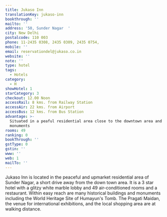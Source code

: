 ```yaml
---
title: Jukaso Inn
translationKey: jukaso-inn
bookthrough: ''
mailto: ''
address: '50, Sunder Nagar  '
city: New Delhi
postalcode: 110 003
phone: 11-2435 0308, 2435 0309, 2435 0754,
mobile: ''
email: reservationdel@jukaso.co.in
website: ''
note: ''
type: hotel
tags:
  - Hotels
category:
  - H
showHotel: 1
starCategory: 3
checkout: 12.00 Noon
accessRail: 8 kms. from Railway Station
accessAir: 22 kms. from Airport
accessBus: 12 kms. from Bus Station
advantage: >-
  Situated in a peaful residential area close to the downtown area and important
  monuments
rooms: 49
ranking: 0
bookThrough: ''
gstType: 0
gstin: ''
www: ''
web: 1
mailTo: ''
---
```







Jukaso Inn is located in the peaceful and upmarket residential area of Sunder Nagar, a short drive away from the down town area. It is a 3 star hotel with a glitzy white marble lobby and 49 air-conditioned rooms and a restaurant. Within easy reach are many historical buildings and monuments including the World Heritage Site of Humayun's Tomb. The Pragati Maidan, the venue for international exhibitions, and the local shopping area are at walking distance.